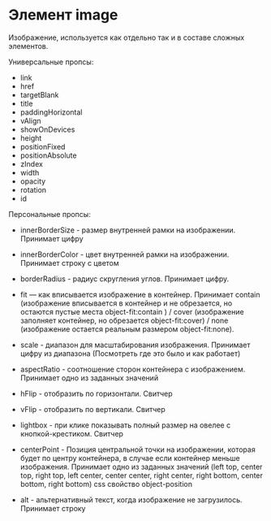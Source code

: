 # Элемент image  
Изображение, используется как отдельно так и в составе сложных элементов.

Универсальные пропсы:
- link
- href
- targetBlank
- title
- paddingHorizontal
- vAlign
- showOnDevices
- height
- positionFixed
- positionAbsolute
- zIndex
- width
- opacity
- rotation
- id

Персональные пропсы:
- innerBorderSize - размер внутренней рамки на изображении. Принимает цифру

- innerBorderColor - цвет внутренней рамки на изображении. Принимает строку с цветом

- borderRadius - радиус скругления углов. Принимает цифру.

- fit — как вписывается изображение в контейнер. Принимает contain (изображение вписывается в контейнер и не обрезается, но остаются пустые места object-fit:сontain ) / cover (изображение заполняет контейнер, но обрезается object-fit:cover) / none (изображение остается реальным размером object-fit:none).

- scale - диапазон для масштабирования изображения. Принимает цифру из диапазона (Посмотреть где это было и как работает)

- aspectRatio - соотношение сторон контейнера с изображением. Принимает одно из заданных значений

- hFlip - отобразить по горизонтали. Свитчер

- vFlip - отобразить по вертикали. Свитчер

- lightbox - при клике показывать полный размер на овелее с кнопкой-крестиком. Свитчер

- centerPoint - Позиция центральной точки на изображении, которая будет по центру контейнера, в случае если контейнер меньше изображения. Принимает одно из заданных значений (left top, center top, right top, left center, center center, right center, right bottom, center bottom, right bottom) css свойство object-position

- alt - альтернативный текст, когда изображение не загрузилось. Принимает строку
